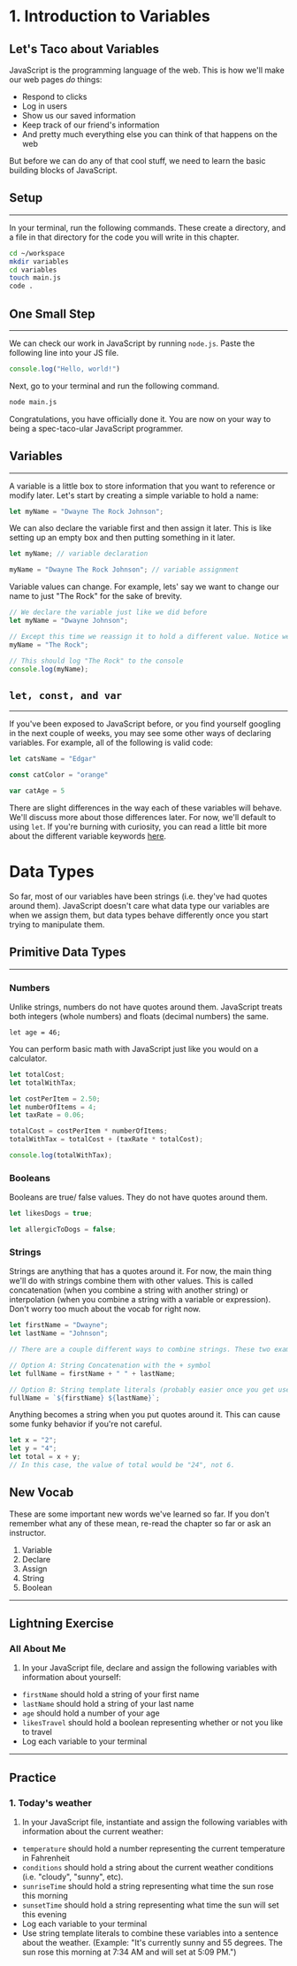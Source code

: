 # 1. Introduction to Variables

## Let's Taco about Variables

JavaScript is the programming language of the web. This is how we'll make our web pages *do* things:
- Respond to clicks
- Log in users
- Show us our saved information
- Keep track of our friend's information
- And pretty much everything else you can think of that happens on the web

But before we can do any of that cool stuff, we need to learn the basic building blocks of JavaScript.

## **Setup**
--- 

In your terminal, run the following commands. These create a directory, and a file in that directory for the code you will write in this chapter.

```sh
cd ~/workspace
mkdir variables
cd variables
touch main.js
code .
```

## **One Small Step** 
---

We can check our work in JavaScript by running ```node.js```. Paste the following line into your JS file. 

```js
console.log("Hello, world!")
```

Next, go to your terminal and run the following command.

```sh
node main.js
```

Congratulations, you have officially done it. You are now on your way to being a spec-taco-ular JavaScript programmer.


## **Variables**
---

A variable is a little box to store information that you want to reference or modify later. Let's start by creating a simple variable to hold a name:

```js
let myName = "Dwayne The Rock Johnson";
```

We can also declare the variable first and then assign it later. This is like setting up an empty box and then putting something in it later.
```js
let myName; // variable declaration

myName = "Dwayne The Rock Johnson"; // variable assignment
```
Variable values can change. For example, lets' say we want to change our name to just "The Rock" for the sake of brevity.

```js
// We declare the variable just like we did before
let myName = "Dwayne Johnson";

// Except this time we reassign it to hold a different value. Notice we don't have to use the let keyword for reassignments.
myName = "The Rock";

// This should log "The Rock" to the console
console.log(myName);
```  

## `let, const, and var`
---

If you've been exposed to JavaScript before, or you find yourself googling in the next couple of weeks, you may see some other ways of declaring variables. For example, all of the following is valid code:
```js
let catsName = "Edgar"

const catColor = "orange"

var catAge = 5
```

There are slight differences in the way each of these variables will behave. We'll discuss more about those differences later. For now, we'll default to using `let`. If you're burning with curiosity, you can read a little bit more about the different variable keywords [here](https://www.freecodecamp.org/news/var-let-and-const-whats-the-difference/).


# Data Types
So far, most of our variables have been strings (i.e. they've had quotes around them). JavaScript doesn't care what data type our variables are when we assign them, but data types behave differently once you start trying to manipulate them.
## Primitive Data Types
---  
### Numbers
Unlike strings, numbers do not have quotes around them. JavaScript treats both integers (whole numbers) and floats (decimal numbers) the same.
```
let age = 46;
```
You can perform basic math with JavaScript just like you would on a calculator.

```js
let totalCost;
let totalWithTax;

let costPerItem = 2.50;
let numberOfItems = 4;
let taxRate = 0.06;

totalCost = costPerItem * numberOfItems;
totalWithTax = totalCost + (taxRate * totalCost);

console.log(totalWithTax);
```
### Booleans
Booleans are true/ false values. They do not have quotes around them.

```js
let likesDogs = true;

let allergicToDogs = false;
```
### Strings
Strings are anything that has a quotes around it. For now, the main thing we'll do with strings combine them with other values. This is called concatenation (when you combine a string with another string) or interpolation (when you combine a string with a variable or expression). Don't worry too much about the vocab for right now.

```js
let firstName = "Dwayne";
let lastName = "Johnson";

// There are a couple different ways to combine strings. These two examples produce the same result:

// Option A: String Concatenation with the + symbol
let fullName = firstName + " " + lastName;

// Option B: String template literals (probably easier once you get used to them) When we say you need to string interpolate this is what we mean. More on this later
fullName = `${firstName} ${lastName}`;
```

Anything becomes a string when you put quotes around it. This can cause some funky behavior if you're not careful.

```js
let x = "2";
let y = "4";
let total = x + y;
// In this case, the value of total would be "24", not 6.

```


## New Vocab
These are some important new words we've learned so far. If you don't remember what any of these mean, re-read the chapter so far or ask an instructor.
1. Variable
1. Declare
1. Assign
1. String
1. Boolean


***
## Lightning Exercise
### All About Me
1. In your JavaScript file, declare and assign the following variables with information about yourself:
  - `firstName` should hold a string of your first name
  - `lastName` should hold a string of your last name
  - `age` should hold a number of your age
  - `likesTravel` should hold a boolean representing whether or not you like to travel
  - Log each variable to your terminal
***

## Practice


### 1. Today's weather
1. In your JavaScript file, instantiate and assign the following variables with information about the current weather:
  - `temperature` should hold a number representing the current temperature in Fahrenheit
  - `conditions` should hold a string about the current weather conditions (i.e. "cloudy", "sunny", etc).
  - `sunriseTime` should hold a string representing what time the sun rose this morning
  - `sunsetTime` should hold a string representing what time the sun will set this evening
  - Log each variable to your terminal
  - Use string template literals to combine these variables into a sentence about the weather. (Example: "It's currently sunny and 55 degrees. The sun rose this morning at 7:34 AM and will set at 5:09 PM.")




